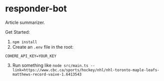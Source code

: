 # responder-bot
Article summarizer.

Get Started:

1. `npm install`
2. Create an `.env` file in the root:

```
COHERE_API_KEY=YOUR_KEY
```

3. Run something like `node src/main.ts --link=https://www.cbc.ca/sports/hockey/nhl/nhl-toronto-maple-leafs-matthews-record-vaive-1.6413543`
